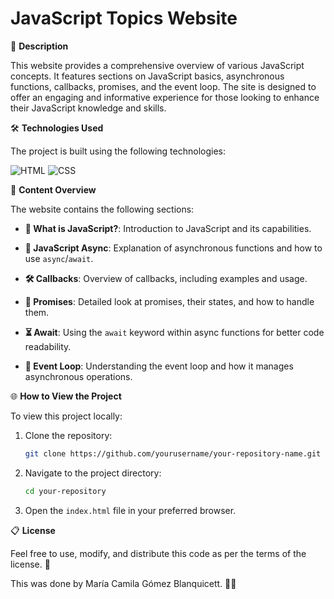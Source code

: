 # JavaScript Topics Website

📄 **Description**

This website provides a comprehensive overview of various JavaScript concepts. It features sections on JavaScript basics, asynchronous functions, callbacks, promises, and the event loop. The site is designed to offer an engaging and informative experience for those looking to enhance their JavaScript knowledge and skills.

🛠️ **Technologies Used**

The project is built using the following technologies:

![HTML](https://img.shields.io/badge/Html-20232A?style=for-the-badge&logo=html5&logoColor=orange&color=white)
![CSS](https://img.shields.io/badge/CSS-20232A?style=for-the-badge&logo=css3&logoColor=%233899e3&color=white)

📑 **Content Overview**

The website contains the following sections:

- **🧩 What is JavaScript?**: Introduction to JavaScript and its capabilities.
  
- **🔄 JavaScript Async**: Explanation of asynchronous functions and how to use `async`/`await`.

- **🛠️ Callbacks**: Overview of callbacks, including examples and usage.

- **🎁 Promises**: Detailed look at promises, their states, and how to handle them.

- **⏳ Await**: Using the `await` keyword within async functions for better code readability.

- **🔄 Event Loop**: Understanding the event loop and how it manages asynchronous operations.


🌐 **How to View the Project**

To view this project locally:

1. Clone the repository:
   ```bash
   git clone https://github.com/yourusername/your-repository-name.git
   ```
2. Navigate to the project directory:
   ```bash
   cd your-repository
   ```
3. Open the `index.html` file in your preferred browser.

📋 **License**

Feel free to use, modify, and distribute this code as per the terms of the license. 🌟

This was done by María Camila Gómez Blanquicett. 👩‍💻